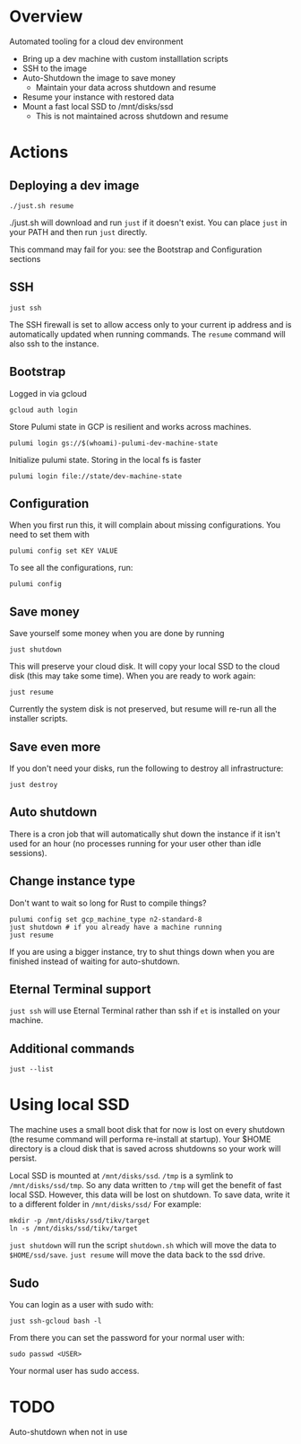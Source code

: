# Overview

Automated tooling for a cloud dev environment

* Bring up a dev machine with custom installlation scripts
* SSH to the image
* Auto-Shutdown the image to save money
  * Maintain your data across shutdown and resume
* Resume your instance with restored data
* Mount a fast local SSD to /mnt/disks/ssd
  * This is not maintained across shutdown and resume

# Actions

## Deploying a dev image

	./just.sh resume

./just.sh will download and run `just` if it doesn't exist. You can place `just` in your PATH and then run `just` directly.

This command may fail for you: see the Bootstrap and Configuration sections


## SSH

	just ssh

The SSH firewall is set to allow access only to your current ip address and is automatically updated when running commands.
The `resume` command will also ssh to the instance.


## Bootstrap

Logged in via gcloud

	gcloud auth login

Store Pulumi state in GCP is resilient and works across machines.

	pulumi login gs://$(whoami)-pulumi-dev-machine-state

Initialize pulumi state. Storing in the local fs is faster

	pulumi login file://state/dev-machine-state


## Configuration

When you first run this, it will complain about missing configurations. You need to set them with

	pulumi config set KEY VALUE

To see all the configurations, run:

	pulumi config


## Save money

Save yourself some money when you are done by running

	just shutdown

This will preserve your cloud disk.
It will copy your local SSD to the cloud disk (this may take some time).
When you are ready to work again:

	just resume

Currently the system disk is not preserved, but resume will re-run all the installer scripts.

## Save even more

If you don't need your disks, run the following to destroy all infrastructure:

	just destroy

## Auto shutdown

There is a cron job that will automatically shut down the instance if it isn't used for an hour (no processes running for your user other than idle sessions).

## Change instance type

Don't want to wait so long for Rust to compile things?

	pulumi config set gcp_machine_type n2-standard-8
	just shutdown # if you already have a machine running
	just resume

If you are using a bigger instance, try to shut things down when you are finished instead of waiting for auto-shutdown.

## Eternal Terminal support

`just ssh` will use Eternal Terminal rather than ssh if `et` is installed on your machine.

## Additional commands

    just --list

# Using local SSD

The machine uses a small boot disk that for now is lost on every shutdown (the resume command will performa re-install at startup).
Your $HOME directory is a cloud disk that is saved across shutdowns so your work will persist.

Local SSD is mounted at `/mnt/disks/ssd`.
`/tmp` is a symlink to `/mnt/disks/ssd/tmp`.
So any data written to `/tmp` will get the benefit of fast local SSD.
However, this data will be lost on shutdown.
To save data, write it to a different folder in `/mnt/disks/ssd/`
For example:

	mkdir -p /mnt/disks/ssd/tikv/target
	ln -s /mnt/disks/ssd/tikv/target

`just shutdown` will run the script `shutdown.sh` which will move the data to `$HOME/ssd/save`.
`just resume` will move the data back to the ssd drive.


## Sudo

You can login as a user with sudo with:

	just ssh-gcloud bash -l

From there you can set the password for your normal user with:

	sudo passwd <USER>

Your normal user has sudo access.


# TODO

Auto-shutdown when not in use
